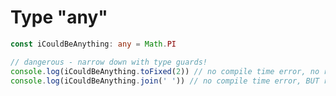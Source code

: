 # Type "any"

```ts 
const iCouldBeAnything: any = Math.PI

// dangerous - narrow down with type guards!
console.log(iCouldBeAnything.toFixed(2)) // no compile time error, no runtime error
console.log(iCouldBeAnything.join(' ')) // no compile time error, BUT runtime error!
```

<!--
* Sollte nur in absoluten Ausnahmefaellen verwendet werden (bspw. wenn ein verwendetes externes Package
  selbst keine Typings hat - das kommt inzwischen allerdings nur noch sehr sehr selten vor)
-->
